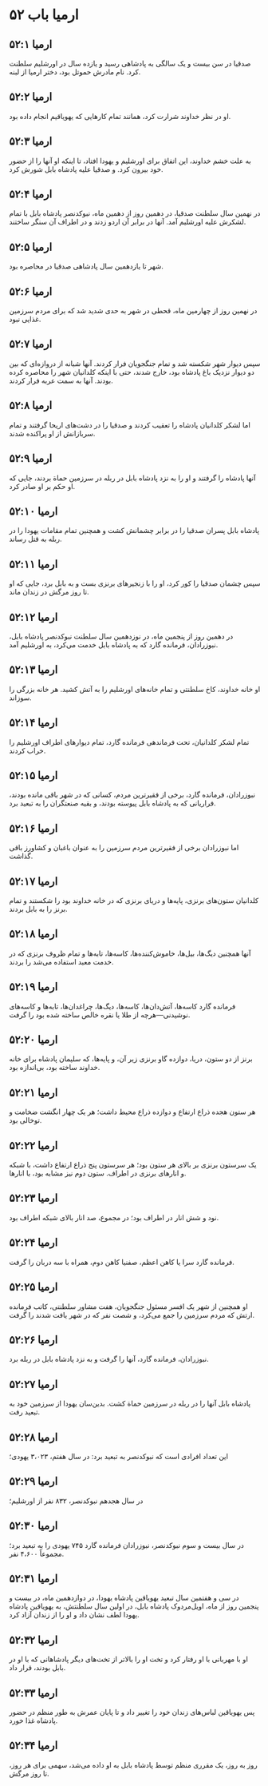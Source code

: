 # ارمیا باب ۵۲

## ارمیا ۵۲:۱
صدقیا در سن بیست و یک سالگی به پادشاهی رسید و یازده سال در اورشلیم سلطنت کرد. نام مادرش حموتل بود، دختر ارمیا از لبنه.

## ارمیا ۵۲:۲
او در نظر خداوند شرارت کرد، همانند تمام کارهایی که یهویاقیم انجام داده بود.

## ارمیا ۵۲:۳
به علت خشم خداوند، این اتفاق برای اورشلیم و یهودا افتاد، تا اینکه او آنها را از حضور خود بیرون کرد. و صدقیا علیه پادشاه بابل شورش کرد.

## ارمیا ۵۲:۴
در نهمین سال سلطنت صدقیا، در دهمین روز از دهمین ماه، نبوکدنصر پادشاه بابل با تمام لشکرش علیه اورشلیم آمد. آنها در برابر آن اردو زدند و در اطراف آن سنگر ساختند.

## ارمیا ۵۲:۵
شهر تا یازدهمین سال پادشاهی صدقیا در محاصره بود.

## ارمیا ۵۲:۶
در نهمین روز از چهارمین ماه، قحطی در شهر به حدی شدید شد که برای مردم سرزمین غذایی نبود.

## ارمیا ۵۲:۷
سپس دیوار شهر شکسته شد و تمام جنگجویان فرار کردند. آنها شبانه از دروازه‌ای که بین دو دیوار نزدیک باغ پادشاه بود، خارج شدند، حتی با اینکه کلدانیان شهر را محاصره کرده بودند. آنها به سمت عربه فرار کردند.

## ارمیا ۵۲:۸
اما لشکر کلدانیان پادشاه را تعقیب کردند و صدقیا را در دشت‌های اریحا گرفتند و تمام سربازانش از او پراکنده شدند.

## ارمیا ۵۲:۹
آنها پادشاه را گرفتند و او را به نزد پادشاه بابل در ربله در سرزمین حماة بردند، جایی که او حکم بر او صادر کرد.

## ارمیا ۵۲:۱۰
پادشاه بابل پسران صدقیا را در برابر چشمانش کشت و همچنین تمام مقامات یهودا را در ربله به قتل رساند.

## ارمیا ۵۲:۱۱
سپس چشمان صدقیا را کور کرد، او را با زنجیرهای برنزی بست و به بابل برد، جایی که او تا روز مرگش در زندان ماند.

## ارمیا ۵۲:۱۲
در دهمین روز از پنجمین ماه، در نوزدهمین سال سلطنت نبوکدنصر پادشاه بابل، نبوزرادان، فرمانده گارد که به پادشاه بابل خدمت می‌کرد، به اورشلیم آمد.

## ارمیا ۵۲:۱۳
او خانه خداوند، کاخ سلطنتی و تمام خانه‌های اورشلیم را به آتش کشید. هر خانه بزرگی را سوزاند.

## ارمیا ۵۲:۱۴
تمام لشکر کلدانیان، تحت فرماندهی فرمانده گارد، تمام دیوارهای اطراف اورشلیم را خراب کردند.

## ارمیا ۵۲:۱۵
نبوزرادان، فرمانده گارد، برخی از فقیرترین مردم، کسانی که در شهر باقی مانده بودند، فراریانی که به پادشاه بابل پیوسته بودند، و بقیه صنعتگران را به تبعید برد.

## ارمیا ۵۲:۱۶
اما نبوزرادان برخی از فقیرترین مردم سرزمین را به عنوان باغبان و کشاورز باقی گذاشت.

## ارمیا ۵۲:۱۷
کلدانیان ستون‌های برنزی، پایه‌ها و دریای برنزی که در خانه خداوند بود را شکستند و تمام برنز را به بابل بردند.

## ارمیا ۵۲:۱۸
آنها همچنین دیگ‌ها، بیل‌ها، خاموش‌کننده‌ها، کاسه‌ها، تابه‌ها و تمام ظروف برنزی که در خدمت معبد استفاده می‌شد را بردند.

## ارمیا ۵۲:۱۹
فرمانده گارد کاسه‌ها، آتش‌دان‌ها، کاسه‌ها، دیگ‌ها، چراغدان‌ها، تابه‌ها و کاسه‌های نوشیدنی—هرچه از طلا یا نقره خالص ساخته شده بود را گرفت.

## ارمیا ۵۲:۲۰
برنز از دو ستون، دریا، دوازده گاو برنزی زیر آن، و پایه‌ها، که سلیمان پادشاه برای خانه خداوند ساخته بود، بی‌اندازه بود.

## ارمیا ۵۲:۲۱
هر ستون هجده ذراع ارتفاع و دوازده ذراع محیط داشت؛ هر یک چهار انگشت ضخامت و توخالی بود.

## ارمیا ۵۲:۲۲
یک سرستون برنزی بر بالای هر ستون بود؛ هر سرستون پنج ذراع ارتفاع داشت، با شبکه و انارهای برنزی در اطراف. ستون دوم نیز مشابه بود، با انارها.

## ارمیا ۵۲:۲۳
نود و شش انار در اطراف بود؛ در مجموع، صد انار بالای شبکه اطراف بود.

## ارمیا ۵۲:۲۴
فرمانده گارد سرا یا کاهن اعظم، صفنیا کاهن دوم، همراه با سه دربان را گرفت.

## ارمیا ۵۲:۲۵
او همچنین از شهر یک افسر مسئول جنگجویان، هفت مشاور سلطنتی، کاتب فرمانده ارتش که مردم سرزمین را جمع می‌کرد، و شصت نفر که در شهر یافت شدند را گرفت.

## ارمیا ۵۲:۲۶
نبوزرادان، فرمانده گارد، آنها را گرفت و به نزد پادشاه بابل در ربله برد.

## ارمیا ۵۲:۲۷
پادشاه بابل آنها را در ربله در سرزمین حماة کشت. بدین‌سان یهودا از سرزمین خود به تبعید رفت.

## ارمیا ۵۲:۲۸
این تعداد افرادی است که نبوکدنصر به تبعید برد: در سال هفتم، ۳،۰۲۳ یهودی؛

## ارمیا ۵۲:۲۹
در سال هجدهم نبوکدنصر، ۸۳۲ نفر از اورشلیم؛

## ارمیا ۵۲:۳۰
در سال بیست و سوم نبوکدنصر، نبوزرادان فرمانده گارد ۷۴۵ یهودی را به تبعید برد؛ مجموعاً ۴،۶۰۰ نفر.

## ارمیا ۵۲:۳۱
در سی و هفتمین سال تبعید یهویاقین پادشاه یهودا، در دوازدهمین ماه، در بیست و پنجمین روز از ماه، اویل‌مردوک پادشاه بابل، در اولین سال سلطنتش، به یهویاقین پادشاه یهودا لطف نشان داد و او را از زندان آزاد کرد.

## ارمیا ۵۲:۳۲
او با مهربانی با او رفتار کرد و تخت او را بالاتر از تخت‌های دیگر پادشاهانی که با او در بابل بودند، قرار داد.

## ارمیا ۵۲:۳۳
پس یهویاقین لباس‌های زندان خود را تغییر داد و تا پایان عمرش به طور منظم در حضور پادشاه غذا خورد.

## ارمیا ۵۲:۳۴
روز به روز، یک مقرری منظم توسط پادشاه بابل به او داده می‌شد، سهمی برای هر روز، تا روز مرگش.

